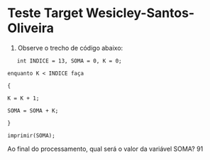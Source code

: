 # Teste Target Wesicley-Santos-Oliveira

1) Observe o trecho de código abaixo:
   
```
   int INDICE = 13, SOMA = 0, K = 0;

enquanto K < INDICE faça

{

K = K + 1;

SOMA = SOMA + K;

}

imprimir(SOMA);
```
Ao final do processamento, qual será o valor da variável SOMA?
91 
